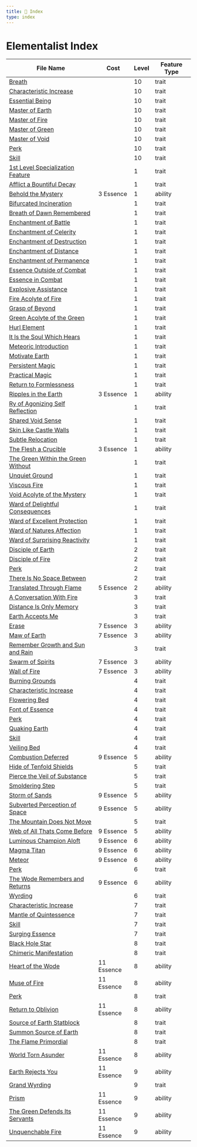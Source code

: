 ```yaml
---
title: 📑 Index
type: index
---
```


# Elementalist Index

| File Name                                                                                                  | Cost       | Level | Feature Type |
| ---------------------------------------------------------------------------------------------------------- | ---------- | ----- | ------------ |
| [Breath](../10th-Level%20Features/Breath)                                                                  |            | 10    | trait        |
| [Characteristic Increase](../10th-Level%20Features/Characteristic%20Increase)                              |            | 10    | trait        |
| [Essential Being](../10th-Level%20Features/Essential%20Being)                                              |            | 10    | trait        |
| [Master of Earth](../10th-Level%20Features/Master%20of%20Earth)                                            |            | 10    | trait        |
| [Master of Fire](../10th-Level%20Features/Master%20of%20Fire)                                              |            | 10    | trait        |
| [Master of Green](../10th-Level%20Features/Master%20of%20Green)                                            |            | 10    | trait        |
| [Master of Void](../10th-Level%20Features/Master%20of%20Void)                                              |            | 10    | trait        |
| [Perk](../10th-Level%20Features/Perk)                                                                      |            | 10    | trait        |
| [Skill](../10th-Level%20Features/Skill)                                                                    |            | 10    | trait        |
| [1st Level Specialization Feature](../1st-Level%20Features/1st%20Level%20Specialization%20Feature)         |            | 1     | trait        |
| [Afflict a Bountiful Decay](../1st-Level%20Features/Afflict%20a%20Bountiful%20Decay)                       |            | 1     | trait        |
| [Behold the Mystery](../1st-Level%20Features/Behold%20the%20Mystery)                                       | 3 Essence  | 1     | ability      |
| [Bifurcated Incineration](../1st-Level%20Features/Bifurcated%20Incineration)                               |            | 1     | trait        |
| [Breath of Dawn Remembered](../1st-Level%20Features/Breath%20of%20Dawn%20Remembered)                       |            | 1     | trait        |
| [Enchantment of Battle](../1st-Level%20Features/Enchantment%20of%20Battle)                                 |            | 1     | trait        |
| [Enchantment of Celerity](../1st-Level%20Features/Enchantment%20of%20Celerity)                             |            | 1     | trait        |
| [Enchantment of Destruction](../1st-Level%20Features/Enchantment%20of%20Destruction)                       |            | 1     | trait        |
| [Enchantment of Distance](../1st-Level%20Features/Enchantment%20of%20Distance)                             |            | 1     | trait        |
| [Enchantment of Permanence](../1st-Level%20Features/Enchantment%20of%20Permanence)                         |            | 1     | trait        |
| [Essence Outside of Combat](../1st-Level%20Features/Essence%20Outside%20of%20Combat)                       |            | 1     | trait        |
| [Essence in Combat](../1st-Level%20Features/Essence%20in%20Combat)                                         |            | 1     | trait        |
| [Explosive Assistance](../1st-Level%20Features/Explosive%20Assistance)                                     |            | 1     | trait        |
| [Fire Acolyte of Fire](../1st-Level%20Features/Fire%20Acolyte%20of%20Fire)                                 |            | 1     | trait        |
| [Grasp of Beyond](../1st-Level%20Features/Grasp%20of%20Beyond)                                             |            | 1     | trait        |
| [Green Acolyte of the Green](../1st-Level%20Features/Green%20Acolyte%20of%20the%20Green)                   |            | 1     | trait        |
| [Hurl Element](../1st-Level%20Features/Hurl%20Element)                                                     |            | 1     | trait        |
| [It Is the Soul Which Hears](../1st-Level%20Features/It%20Is%20the%20Soul%20Which%20Hears)                 |            | 1     | trait        |
| [Meteoric Introduction](../1st-Level%20Features/Meteoric%20Introduction)                                   |            | 1     | trait        |
| [Motivate Earth](../1st-Level%20Features/Motivate%20Earth)                                                 |            | 1     | trait        |
| [Persistent Magic](../1st-Level%20Features/Persistent%20Magic)                                             |            | 1     | trait        |
| [Practical Magic](../1st-Level%20Features/Practical%20Magic)                                               |            | 1     | trait        |
| [Return to Formlessness](../1st-Level%20Features/Return%20to%20Formlessness)                               |            | 1     | trait        |
| [Ripples in the Earth](../1st-Level%20Features/Ripples%20in%20the%20Earth)                                 | 3 Essence  | 1     | ability      |
| [Ry of Agonizing Self Reflection](../1st-Level%20Features/Ry%20of%20Agonizing%20Self%20Reflection)         |            | 1     | trait        |
| [Shared Void Sense](../1st-Level%20Features/Shared%20Void%20Sense)                                         |            | 1     | trait        |
| [Skin Like Castle Walls](../1st-Level%20Features/Skin%20Like%20Castle%20Walls)                             |            | 1     | trait        |
| [Subtle Relocation](../1st-Level%20Features/Subtle%20Relocation)                                           |            | 1     | trait        |
| [The Flesh a Crucible](../1st-Level%20Features/The%20Flesh%20a%20Crucible)                                 | 3 Essence  | 1     | ability      |
| [The Green Within the Green Without](../1st-Level%20Features/The%20Green%20Within%20the%20Green%20Without) |            | 1     | trait        |
| [Unquiet Ground](../1st-Level%20Features/Unquiet%20Ground)                                                 |            | 1     | trait        |
| [Viscous Fire](../1st-Level%20Features/Viscous%20Fire)                                                     |            | 1     | trait        |
| [Void Acolyte of the Mystery](../1st-Level%20Features/Void%20Acolyte%20of%20the%20Mystery)                 |            | 1     | trait        |
| [Ward of Delightful Consequences](../1st-Level%20Features/Ward%20of%20Delightful%20Consequences)           |            | 1     | trait        |
| [Ward of Excellent Protection](../1st-Level%20Features/Ward%20of%20Excellent%20Protection)                 |            | 1     | trait        |
| [Ward of Natures Affection](../1st-Level%20Features/Ward%20of%20Natures%20Affection)                       |            | 1     | trait        |
| [Ward of Surprising Reactivity](../1st-Level%20Features/Ward%20of%20Surprising%20Reactivity)               |            | 1     | trait        |
| [Disciple of Earth](../2nd-Level%20Features/Disciple%20of%20Earth)                                         |            | 2     | trait        |
| [Disciple of Fire](../2nd-Level%20Features/Disciple%20of%20Fire)                                           |            | 2     | trait        |
| [Perk](../2nd-Level%20Features/Perk)                                                                       |            | 2     | trait        |
| [There Is No Space Between](../2nd-Level%20Features/There%20Is%20No%20Space%20Between)                     |            | 2     | trait        |
| [Translated Through Flame](../2nd-Level%20Features/Translated%20Through%20Flame)                           | 5 Essence  | 2     | ability      |
| [A Conversation With Fire](../3rd-Level%20Features/A%20Conversation%20With%20Fire)                         |            | 3     | trait        |
| [Distance Is Only Memory](../3rd-Level%20Features/Distance%20Is%20Only%20Memory)                           |            | 3     | trait        |
| [Earth Accepts Me](../3rd-Level%20Features/Earth%20Accepts%20Me)                                           |            | 3     | trait        |
| [Erase](../3rd-Level%20Features/Erase)                                                                     | 7 Essence  | 3     | ability      |
| [Maw of Earth](../3rd-Level%20Features/Maw%20of%20Earth)                                                   | 7 Essence  | 3     | ability      |
| [Remember Growth and Sun and Rain](../3rd-Level%20Features/Remember%20Growth%20and%20Sun%20and%20Rain)     |            | 3     | trait        |
| [Swarm of Spirits](../3rd-Level%20Features/Swarm%20of%20Spirits)                                           | 7 Essence  | 3     | ability      |
| [Wall of Fire](../3rd-Level%20Features/Wall%20of%20Fire)                                                   | 7 Essence  | 3     | ability      |
| [Burning Grounds](../4th-Level%20Features/Burning%20Grounds)                                               |            | 4     | trait        |
| [Characteristic Increase](../4th-Level%20Features/Characteristic%20Increase)                               |            | 4     | trait        |
| [Flowering Bed](../4th-Level%20Features/Flowering%20Bed)                                                   |            | 4     | trait        |
| [Font of Essence](../4th-Level%20Features/Font%20of%20Essence)                                             |            | 4     | trait        |
| [Perk](../4th-Level%20Features/Perk)                                                                       |            | 4     | trait        |
| [Quaking Earth](../4th-Level%20Features/Quaking%20Earth)                                                   |            | 4     | trait        |
| [Skill](../4th-Level%20Features/Skill)                                                                     |            | 4     | trait        |
| [Veiling Bed](../4th-Level%20Features/Veiling%20Bed)                                                       |            | 4     | trait        |
| [Combustion Deferred](../5th-Level%20Features/Combustion%20Deferred)                                       | 9 Essence  | 5     | ability      |
| [Hide of Tenfold Shields](../5th-Level%20Features/Hide%20of%20Tenfold%20Shields)                           |            | 5     | trait        |
| [Pierce the Veil of Substance](../5th-Level%20Features/Pierce%20the%20Veil%20of%20Substance)               |            | 5     | trait        |
| [Smoldering Step](../5th-Level%20Features/Smoldering%20Step)                                               |            | 5     | trait        |
| [Storm of Sands](../5th-Level%20Features/Storm%20of%20Sands)                                               | 9 Essence  | 5     | ability      |
| [Subverted Perception of Space](../5th-Level%20Features/Subverted%20Perception%20of%20Space)               | 9 Essence  | 5     | ability      |
| [The Mountain Does Not Move](../5th-Level%20Features/The%20Mountain%20Does%20Not%20Move)                   |            | 5     | trait        |
| [Web of All Thats Come Before](../5th-Level%20Features/Web%20of%20All%20Thats%20Come%20Before)             | 9 Essence  | 5     | ability      |
| [Luminous Champion Aloft](../6th-Level%20Features/Luminous%20Champion%20Aloft)                             | 9 Essence  | 6     | ability      |
| [Magma Titan](../6th-Level%20Features/Magma%20Titan)                                                       | 9 Essence  | 6     | ability      |
| [Meteor](../6th-Level%20Features/Meteor)                                                                   | 9 Essence  | 6     | ability      |
| [Perk](../6th-Level%20Features/Perk)                                                                       |            | 6     | trait        |
| [The Wode Remembers and Returns](../6th-Level%20Features/The%20Wode%20Remembers%20and%20Returns)           | 9 Essence  | 6     | ability      |
| [Wyrding](../6th-Level%20Features/Wyrding)                                                                 |            | 6     | trait        |
| [Characteristic Increase](../7th-Level%20Features/Characteristic%20Increase)                               |            | 7     | trait        |
| [Mantle of Quintessence](../7th-Level%20Features/Mantle%20of%20Quintessence)                               |            | 7     | trait        |
| [Skill](../7th-Level%20Features/Skill)                                                                     |            | 7     | trait        |
| [Surging Essence](../7th-Level%20Features/Surging%20Essence)                                               |            | 7     | trait        |
| [Black Hole Star](../8th-Level%20Features/Black%20Hole%20Star)                                             |            | 8     | trait        |
| [Chimeric Manifestation](../8th-Level%20Features/Chimeric%20Manifestation)                                 |            | 8     | trait        |
| [Heart of the Wode](../8th-Level%20Features/Heart%20of%20the%20Wode)                                       | 11 Essence | 8     | ability      |
| [Muse of Fire](../8th-Level%20Features/Muse%20of%20Fire)                                                   | 11 Essence | 8     | ability      |
| [Perk](../8th-Level%20Features/Perk)                                                                       |            | 8     | trait        |
| [Return to Oblivion](../8th-Level%20Features/Return%20to%20Oblivion)                                       | 11 Essence | 8     | ability      |
| [Source of Earth Statblock](../8th-Level%20Features/Source%20of%20Earth%20Statblock)                       |            | 8     | trait        |
| [Summon Source of Earth](../8th-Level%20Features/Summon%20Source%20of%20Earth)                             |            | 8     | trait        |
| [The Flame Primordial](../8th-Level%20Features/The%20Flame%20Primordial)                                   |            | 8     | trait        |
| [World Torn Asunder](../8th-Level%20Features/World%20Torn%20Asunder)                                       | 11 Essence | 8     | ability      |
| [Earth Rejects You](../9th-Level%20Features/Earth%20Rejects%20You)                                         | 11 Essence | 9     | ability      |
| [Grand Wyrding](../9th-Level%20Features/Grand%20Wyrding)                                                   |            | 9     | trait        |
| [Prism](../9th-Level%20Features/Prism)                                                                     | 11 Essence | 9     | ability      |
| [The Green Defends Its Servants](../9th-Level%20Features/The%20Green%20Defends%20Its%20Servants)           | 11 Essence | 9     | ability      |
| [Unquenchable Fire](../9th-Level%20Features/Unquenchable%20Fire)                                           | 11 Essence | 9     | ability      |
